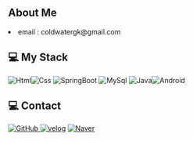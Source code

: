 ## About Me

<li> email : coldwatergk@gmail.com

## 💻 My Stack
<img alt="Html" src ="https://img.shields.io/badge/HTML5-E34F26.svg?&style=for-the-badge&logo=HTML5&logoColor=white"/><img alt="Css" src ="https://img.shields.io/badge/CSS3-1572B6.svg?&style=for-the-badge&logo=CSS3&logoColor=white"/> <img alt="SpringBoot" src ="https://img.shields.io/badge/Spring-F7DF1E.svg?&style=for-the-badge&logo=SpringBoot&logoColor=black"/> <img alt="MySql" src ="https://img.shields.io/badge/MySql-3776AB.svg?&style=for-the-badge&logo=MySql&logoColor=white"/> <img alt="Java" src ="https://img.shields.io/badge/Java-02569B.svg?&style=for-the-badge&logo=Java&logoColor=white"/><img alt="Android" src ="https://img.shields.io/badge/Android-3DDC84.svg?&style=for-the-badge&logo=Android&logoColor=black"/>

## 💻 Contact
<a href = "https://github.com/parker0509"><img alt="GitHub" src ="https://img.shields.io/badge/GitHub-181717.svg?&style=for-the-badge&logo=GitHub&logoColor=white"/>
</a> <a href = "https://velog.io/@parker0509/posts"> <img alt="velog" src ="https://img.shields.io/badge/velog-white.svg?&style=for-the-badge"/></a>
</a> <a href = "naver.com"> <img alt="Naver" src ="https://img.shields.io/badge/Naver-4A154B.svg?&style=for-the-badge&logo=Slack&logoColor=white"/></a>
